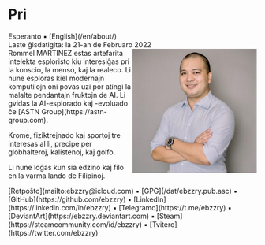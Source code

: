 Pri
===

<div class="center">Esperanto ▪ [English](/en/about/)</div>
<div class="center">Laste ĝisdatigita: la 21-an de Februaro 2022</div>

<div>
<img align="right" width="50%" src="/images/photos/ebzzry.jpg">
Rommel MARTINEZ estas artefarita intelekta esploristo kiu interesiĝas pri la konscio, la menso, kaj la realeco. Li nune esploras kiel modernajn komputilojn oni povas uzi por atingi la malalte pendantajn fruktojn de AI. Li gvidas la AI-esplorado kaj -evoluado ĉe [ASTN Group](https://astn-group.com).

Krome, fiziktrejnado kaj sportoj tre interesas al li, precipe per globhalteroj, kalistenoj, kaj golfo.

Li nune loĝas kun sia edzino kaj filo en la varma lando de Filipinoj.
</div>
<div>
[Retpoŝto](mailto:ebzzry@icloud.com) ▪ [GPG](/dat/ebzzry.pub.asc) ▪ [GitHub](https://github.com/ebzzry) ▪ [LinkedIn](https://linkedin.com/in/ebzzry) ▪ [Telegramo](https://t.me/ebzzry) ▪ [DeviantArt](https://ebzzry.deviantart.com) ▪ [Steam](https://steamcommunity.com/id/ebzzry) ▪ [Tvitero](https://twitter.com/ebzzry)
</div>
